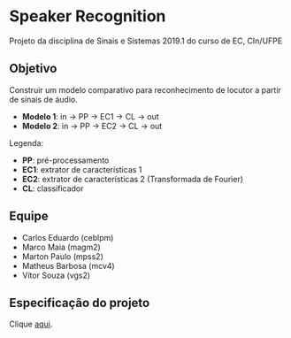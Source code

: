 # Speaker Recognition
Projeto da disciplina de Sinais e Sistemas 2019.1 do curso de EC, CIn/UFPE

## Objetivo

Construir um modelo comparativo para reconhecimento de locutor a partir de sinais de áudio.
* **Modelo 1**: in -> PP -> EC1 -> CL -> out
* **Modelo 2**: in -> PP -> EC2 -> CL -> out

Legenda:
* **PP**: pré-processamento
* **EC1**: extrator de características 1
* **EC2**: extrator de características 2 (Transformada de Fourier)
* **CL**: classificador

## Equipe
* Carlos Eduardo (ceblpm)
* Marco Maia (magm2)
* Marton Paulo (mpss2)
* Matheus Barbosa (mcv4)
* Vítor Souza (vgs2)

## Especificação do projeto
Clique [aqui](https://docs.google.com/viewer?a=v&pid=sites&srcid=Y2luLnVmcGUuYnJ8ZXM0MTNlY3xneDozYTY4MjhhYWFlZDJjNDJl).

